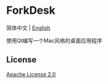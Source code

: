 # ForkDesk

简体中文 | [English](README.md)

使用Qt编写一个Mac风格的桌面应用程序

## License

[Apache License 2.0](LICENSE)
